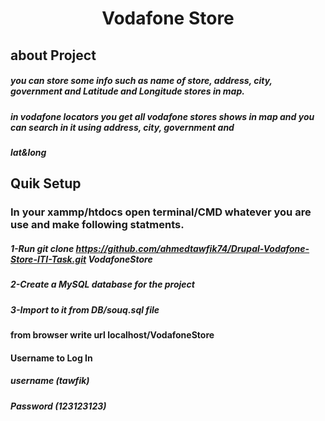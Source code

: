 # <p align="center"> Vodafone Store </p>

## about Project
#####   you can store some info such as name of store, address, city, government and Latitude and Longitude stores in map.
#####   in vodafone locators you get all vodafone stores shows in map and you can search in it using address, city, government and 
#####   lat&long

## Quik Setup
### In your xammp/htdocs open terminal/CMD whatever you are use and make following statments.
#####    1-Run git clone https://github.com/ahmedtawfik74/Drupal-Vodafone-Store-ITI-Task.git VodafoneStore
#####    2-Create a MySQL database for the project
#####    3-Import to it from DB/souq.sql file
#### from browser write url localhost/VodafoneStore

#### Username to Log In 
#####     username (tawfik)

#####     Password (123123123)
